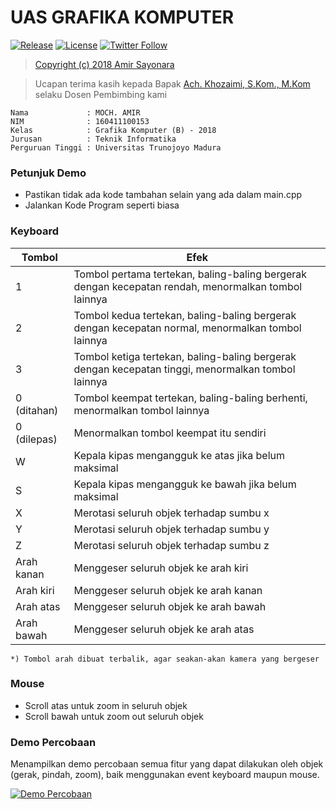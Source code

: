 # UAS GRAFIKA KOMPUTER
[![Release](https://img.shields.io/github/release/amirsayonara/uas-grafika-komputer)](https://github.com/amirsayonara/uas-grafika-komputer/releases/latest)
[![License](https://img.shields.io/github/license/amirsayonara/uas-grafika-komputer)](LICENSE)
[![Twitter Follow](https://img.shields.io/twitter/follow/amir_sayonara)](https://twitter.com/amir_sayonara)
>[Copyright (c) 2018 Amir Sayonara](LICENSE)

> Ucapan terima kasih kepada Bapak [Ach. Khozaimi, S.Kom., M.Kom](https://forlap.ristekdikti.go.id/dosen/detail/RDRGNDQwMUUtODU3Qi00NENGLTk5MUUtRjdCMzU1OUFGMzVC) selaku Dosen Pembimbing kami
```
Nama             : MOCH. AMIR
NIM              : 160411100153
Kelas            : Grafika Komputer (B) - 2018
Jurusan          : Teknik Informatika
Perguruan Tinggi : Universitas Trunojoyo Madura
```
### Petunjuk Demo
- Pastikan tidak ada kode tambahan selain yang ada dalam main.cpp
- Jalankan Kode Program seperti biasa

### Keyboard
|Tombol|Efek|
|-|-|
|1|Tombol pertama tertekan, baling-baling bergerak dengan kecepatan rendah, menormalkan tombol lainnya|
|2|Tombol kedua tertekan, baling-baling bergerak dengan kecepatan normal, menormalkan tombol lainnya|
|3|Tombol ketiga tertekan, baling-baling bergerak dengan kecepatan tinggi, menormalkan tombol lainnya|
|0 (ditahan)|Tombol keempat tertekan, baling-baling berhenti, menormalkan tombol lainnya|
|0 (dilepas)|Menormalkan tombol keempat itu sendiri|
|W|Kepala kipas mengangguk ke atas jika belum maksimal|
|S|Kepala kipas mengangguk ke bawah jika belum maksimal|
|X|Merotasi seluruh objek terhadap sumbu x|
|Y|Merotasi seluruh objek terhadap sumbu y|
|Z|Merotasi seluruh objek terhadap sumbu z|
|Arah kanan|Menggeser seluruh objek ke arah kiri|
|Arah kiri|Menggeser seluruh objek ke arah kanan|
|Arah atas|Menggeser seluruh objek ke arah bawah|
|Arah bawah|Menggeser seluruh objek ke arah atas|

```*) Tombol arah dibuat terbalik, agar seakan-akan kamera yang bergeser```

### Mouse
* Scroll atas untuk zoom in seluruh objek
* Scroll bawah untuk zoom out seluruh objek

### Demo Percobaan
Menampilkan demo percobaan semua fitur yang dapat dilakukan oleh objek (gerak, pindah, zoom), baik menggunakan event keyboard maupun mouse.

[![Demo Percobaan](https://github.com/amirsayonara/uas-grafika-komputer/blob/master/Screenshoot.png)](http://www.youtube.com/watch?v=iXeHi_TJH1Y 'Demo Percobaan')
